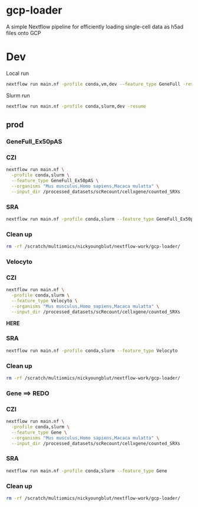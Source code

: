 gcp-loader
==========

A simple Nextflow pipeline for efficiently loading single-cell data as h5ad files onto GCP


# Dev

Local run

```bash
nextflow run main.nf -profile conda,vm,dev --feature_type GeneFull -resume
```

Slurm run

```bash
nextflow run main.nf -profile conda,slurm,dev -resume 
```

## prod

### GeneFull_Ex50pAS

### CZI

```bash
nextflow run main.nf \
  -profile conda,slurm \
  --feature_type GeneFull_Ex50pAS \
  --organisms "Mus musculus,Homo sapiens,Macaca mulatta" \
  --input_dir /processed_datasets/scRecount/cellxgene/counted_SRXs
```

### SRA

```bash
nextflow run main.nf -profile conda,slurm --feature_type GeneFull_Ex50pAS
```

### Clean up

```bash
rm -rf /scratch/multiomics/nickyoungblut/nextflow-work/gcp-loader/
```

### Velocyto

### CZI

```bash
nextflow run main.nf \
  -profile conda,slurm \
  --feature_type Velocyto \
  --organisms "Mus musculus,Homo sapiens,Macaca mulatta" \
  --input_dir /processed_datasets/scRecount/cellxgene/counted_SRXs
```

**HERE**


### SRA

```bash
nextflow run main.nf -profile conda,slurm --feature_type Velocyto
```

### Clean up

```bash
rm -rf /scratch/multiomics/nickyoungblut/nextflow-work/gcp-loader/
```

### Gene  ==> REDO

### CZI

```bash
nextflow run main.nf \
  -profile conda,slurm \
  --feature_type Gene \
  --organisms "Mus musculus,Homo sapiens,Macaca mulatta" \
  --input_dir /processed_datasets/scRecount/cellxgene/counted_SRXs
```


### SRA

```bash
nextflow run main.nf -profile conda,slurm --feature_type Gene
```

### Clean up

```bash
rm -rf /scratch/multiomics/nickyoungblut/nextflow-work/gcp-loader/
```